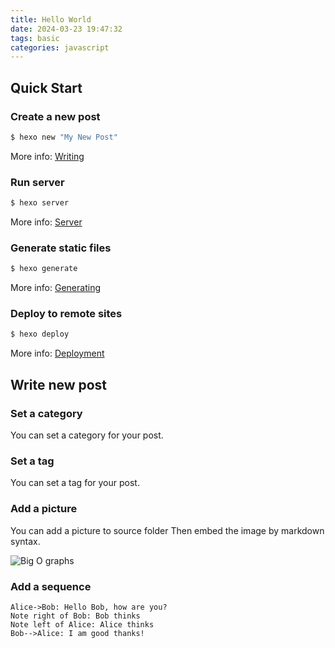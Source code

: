 ```yaml
---
title: Hello World
date: 2024-03-23 19:47:32
tags: basic
categories: javascript
---
```

<!-- toc -->

## Quick Start

### Create a new post

``` bash
$ hexo new "My New Post"
```

More info: [Writing](https://hexo.io/docs/writing.html)

### Run server

``` bash
$ hexo server
```

More info: [Server](https://hexo.io/docs/server.html)

### Generate static files

``` bash
$ hexo generate
```

More info: [Generating](https://hexo.io/docs/generating.html)

### Deploy to remote sites

``` bash
$ hexo deploy
```

More info: [Deployment](https://hexo.io/docs/one-command-deployment.html)

## Write new post

### Set a category

You can set a category for your post.


### Set a tag

You can set a tag for your post.

### Add a picture
You can add a picture to source folder
Then embed the image by markdown syntax.

![Big O graphs](./assets/images/lung.jpg)

### Add a sequence

```sequence
Alice->Bob: Hello Bob, how are you?
Note right of Bob: Bob thinks
Note left of Alice: Alice thinks
Bob-->Alice: I am good thanks!
```
